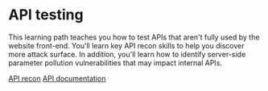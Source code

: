 # API testing
This learning path teaches you how to test APIs that aren't fully used by the website front-end. You'll learn key API recon skills to help you discover more attack surface. In addition, you'll learn how to identify server-side parameter pollution vulnerabilities that may impact internal APIs.



[API recon](https://github.com/MdAmiruddin/PortSwigger/blob/main/API%20Pentestiing/api-recon.md "Visit API recon")
[API documentation](https://github.com/MdAmiruddin/PortSwigger/blob/main/API%20Pentestiing/API%20documentation.md "Visit API documentation")


